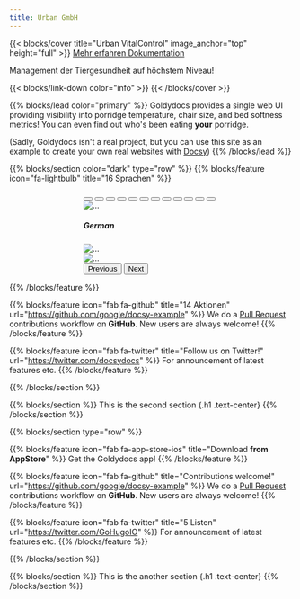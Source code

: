 ```yaml
---
title: Urban GmbH
---
```


{{< blocks/cover title="Urban VitalControl" image_anchor="top" height="full" >}}
<a class="btn btn-lg btn-primary me-3 mb-4" href="#">
  Mehr erfahren <i class="fas fa-arrow-alt-circle-right ms-2"></i>
</a>
<a class="btn btn-lg btn-secondary me-3 mb-4" href="/docs/">
  Dokumentation <i class="fa-solid fa-book ms-2 "></i>
</a>
<p class="lead mt-5">Management der Tiergesundheit auf höchstem Niveau!</p>
{{< blocks/link-down color="info" >}}
{{< /blocks/cover >}}


{{% blocks/lead color="primary" %}}
Goldydocs provides a single web UI providing visibility into porridge
temperature, chair size, and bed softness metrics! You can even find out who's
been eating **your** porridge.

(Sadly, Goldydocs isn't a real project, but you can use this site as an example
to create your own real websites with [Docsy](https://docsy.dev))
{{% /blocks/lead %}}


{{% blocks/section color="dark" type="row" %}}
{{% blocks/feature icon="fa-lightbulb" title="16 Sprachen" %}}
<br>
<div id="carouselExampleAutoplaying" class="carousel slide" data-bs-ride="carousel" style="width: 240px; margin-left: auto; margin-right: auto;">
    <div class="carousel-indicators">
    <button type="button" data-bs-target="#carouselExampleIndicators" data-bs-slide-to="0" class="active" aria-current="true" aria-label="German"></button>
    <button type="button" data-bs-target="#carouselExampleIndicators" data-bs-slide-to="1" aria-label="English"></button>
    <button type="button" data-bs-target="#carouselExampleIndicators" data-bs-slide-to="2" aria-label="Dutch"></button>
    <button type="button" data-bs-target="#carouselExampleIndicators" data-bs-slide-to="0" class="active" aria-current="true" aria-label="German"></button>
    <button type="button" data-bs-target="#carouselExampleIndicators" data-bs-slide-to="1" aria-label="English"></button>
    <button type="button" data-bs-target="#carouselExampleIndicators" data-bs-slide-to="2" aria-label="Dutch"></button>
    <button type="button" data-bs-target="#carouselExampleIndicators" data-bs-slide-to="0" class="active" aria-current="true" aria-label="German"></button>
    <button type="button" data-bs-target="#carouselExampleIndicators" data-bs-slide-to="1" aria-label="English"></button>
    <button type="button" data-bs-target="#carouselExampleIndicators" data-bs-slide-to="2" aria-label="Dutch"></button>
    <button type="button" data-bs-target="#carouselExampleIndicators" data-bs-slide-to="0" class="active" aria-current="true" aria-label="German"></button>
    <button type="button" data-bs-target="#carouselExampleIndicators" data-bs-slide-to="1" aria-label="English"></button>
    <button type="button" data-bs-target="#carouselExampleIndicators" data-bs-slide-to="2" aria-label="Dutch"></button>
  </div>
<div class="carousel-inner">
    <div class="carousel-item active">
      <img src="/images/homescreen/german.png" alt="...">
      <div class="carousel-caption d-none d-md-block">
        <h5>German</h5>
      </div>
    </div>
    <div class="carousel-item">
      <img src="/images/homescreen/dutch.png" alt="...">
    </div>
    <div class="carousel-item">
      <img src="/images/homescreen/english.png" alt="...">
    </div>
  </div>
  <button class="carousel-control-prev" type="button" data-bs-target="#carouselExampleAutoplaying" data-bs-slide="prev">
    <span class="carousel-control-prev-icon" aria-hidden="true"></span>
    <span class="visually-hidden">Previous</span>
  </button>
  <button class="carousel-control-next" type="button" data-bs-target="#carouselExampleAutoplaying" data-bs-slide="next">
    <span class="carousel-control-next-icon" aria-hidden="true"></span>
    <span class="visually-hidden">Next</span>
  </button>
</div>

{{% /blocks/feature %}}


{{% blocks/feature icon="fab fa-github" title="14 Aktionen" url="https://github.com/google/docsy-example" %}}
We do a [Pull Request](https://github.com/google/docsy-example/pulls) contributions workflow on **GitHub**. New users are always welcome!
{{% /blocks/feature %}}


{{% blocks/feature icon="fab fa-twitter" title="Follow us on Twitter!" url="https://twitter.com/docsydocs" %}}
For announcement of latest features etc.
{{% /blocks/feature %}}


{{% /blocks/section %}}


{{% blocks/section %}}
This is the second section
{.h1 .text-center}
{{% /blocks/section %}}


{{% blocks/section type="row" %}}

{{% blocks/feature icon="fab fa-app-store-ios" title="Download **from AppStore**" %}}
Get the Goldydocs app!
{{% /blocks/feature %}}

{{% blocks/feature icon="fab fa-github" title="Contributions welcome!"
    url="https://github.com/google/docsy-example" %}}
We do a [Pull Request](https://github.com/google/docsy-example/pulls)
contributions workflow on **GitHub**. New users are always welcome!
{{% /blocks/feature %}}

{{% blocks/feature icon="fab fa-twitter" title="5 Listen"
    url="https://twitter.com/GoHugoIO" %}}
For announcement of latest features etc.
{{% /blocks/feature %}}

{{% /blocks/section %}}


{{% blocks/section %}}
This is the another section
{.h1 .text-center}
{{% /blocks/section %}}
